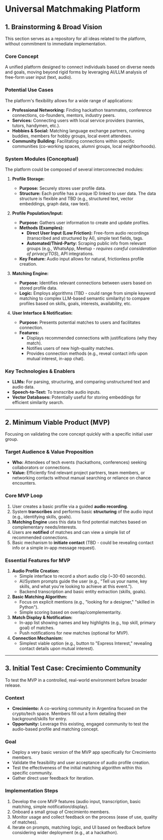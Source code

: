 # Universal Matchmaking Platform

## 1. Brainstorming & Broad Vision

This section serves as a repository for all ideas related to the platform, without commitment to immediate implementation.

### Core Concept
A unified platform designed to connect individuals based on diverse needs and goals, moving beyond rigid forms by leveraging AI/LLM analysis of free-form user input (text, audio).

### Potential Use Cases
The platform's flexibility allows for a wide range of applications:
- **Professional Networking:** Finding hackathon teammates, conference connections, co-founders, mentors, industry peers.
- **Services:** Connecting users with local service providers (nannies, tutors, handymen, etc.).
- **Hobbies & Social:** Matching language exchange partners, running buddies, members for hobby groups, local event attendees.
- **Community Building:** Facilitating connections within specific communities (co-working spaces, alumni groups, local neighborhoods).

### System Modules (Conceptual)
The platform could be composed of several interconnected modules:

1.  **Profile Storage:**
    *   **Purpose:** Securely stores user profile data.
    *   **Structure:** Each profile has a unique ID linked to user data. The data structure is flexible and TBD (e.g., structured text, vector embeddings, graph data, raw text).

2.  **Profile Population/Input:**
    *   **Purpose:** Gathers user information to create and update profiles.
    *   **Methods (Examples):**
        *   **Direct User Input (Low Friction):** Free-form audio recordings (transcribed and structured by AI), simple text fields, tags.
        *   **Automated/Third-Party:** Scraping public info from relevant groups (e.g., WhatsApp, Meetup - *requires careful consideration of privacy/TOS*), API integrations.
    *   **Key Feature:** Audio input allows for natural, frictionless profile creation.

3.  **Matching Engine:**
    *   **Purpose:** Identifies relevant connections between users based on stored profile data.
    *   **Logic:** Employs algorithms (TBD - could range from simple keyword matching to complex LLM-based semantic similarity) to compare profiles based on skills, goals, interests, availability, etc.

4.  **User Interface & Notification:**
    *   **Purpose:** Presents potential matches to users and facilitates connection.
    *   **Features:**
        *   Displays recommended connections with justifications (why they match).
        *   Notifies users of new high-quality matches.
        *   Provides connection methods (e.g., reveal contact info upon mutual interest, in-app chat).

### Key Technologies & Enablers
- **LLMs:** For parsing, structuring, and comparing unstructured text and audio data.
- **Speech-to-Text:** To transcribe audio inputs.
- **Vector Databases:** Potentially useful for storing embeddings for efficient similarity search.

---

## 2. Minimum Viable Product (MVP)

Focusing on validating the core concept quickly with a specific initial user group.

### Target Audience & Value Proposition
- **Who:** Attendees of tech events (hackathons, conferences) seeking collaborators or connections.
- **Value:** Efficiently find relevant project partners, team members, or networking contacts without manual searching or reliance on chance encounters.

### Core MVP Loop
1.  User creates a basic profile via a guided **audio recording**.
2.  System **transcribes** and performs basic **structuring** of the audio input (e.g., identifying skills, goals).
3.  **Matching Engine** uses this data to find potential matches based on complementary needs/interests.
4.  Users are **notified** of matches and can view a simple list of recommended connections.
5.  Basic mechanism to **initiate contact** (TBD - could be revealing contact info or a simple in-app message request).

### Essential Features for MVP
1.  **Audio Profile Creation:**
    *   Simple interface to record a short audio clip (~30-60 seconds).
    *   AI/System prompts guide the user (e.g., "Tell us your name, key skills, and what you're looking to achieve at this event.").
    *   Backend transcription and basic entity extraction (skills, goals).
2.  **Basic Matching Algorithm:**
    *   Focus on explicit mentions (e.g., "looking for a designer," "skilled in Python").
    *   Simple scoring based on overlap/complementarity.
3.  **Match Display & Notification:**
    *   In-app list showing names and key highlights (e.g., top skill, primary goal) of matches.
    *   Push notifications for new matches (optional for MVP).
4.  **Connection Mechanism:**
    *   Simplest viable option (e.g., button to "Express Interest," revealing contact details upon mutual interest).

---

## 3. Initial Test Case: Crecimiento Community

To test the MVP in a controlled, real-world environment before broader release.

### Context
- **Crecimiento:** A co-working community in Argentina focused on the crypto/tech space. Members fill out a form detailing their background/skills for entry.
- **Opportunity:** Leverage this existing, engaged community to test the audio-based profile and matching concept.

### Goal
- Deploy a very basic version of the MVP app specifically for Crecimiento members.
- Validate the feasibility and user acceptance of audio profile creation.
- Test the effectiveness of the initial matching algorithm within this specific community.
- Gather direct user feedback for iteration.

### Implementation Steps
1.  Develop the core MVP features (audio input, transcription, basic matching, simple notification/display).
2.  Onboard a small group of Crecimiento members.
3.  Monitor usage and collect feedback on the process (ease of use, quality of matches).
4.  Iterate on prompts, matching logic, and UI based on feedback before considering wider deployment (e.g., at a hackathon).